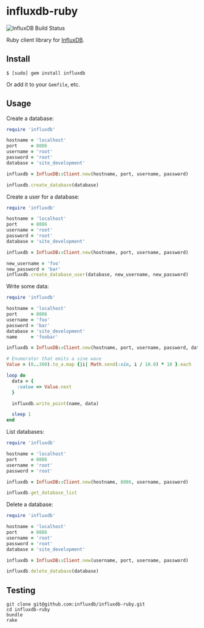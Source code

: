 influxdb-ruby
=============

![InfluxDB Build Status](https://travis-ci.org/influxdb/influxdb-ruby.png)

Ruby client library for [InfluxDB](http://influxdb.org/).

Install
-------

```
$ [sudo] gem install influxdb
```

Or add it to your `Gemfile`, etc.

Usage
-----

Create a database:

``` ruby
require 'influxdb'

hostname = 'localhost'
port     = 8086
username = 'root'
password = 'root'
database = 'site_development'

influxdb = InfluxDB::Client.new(hostname, port, username, password)

influxdb.create_database(database)
```

Create a user for a database:

``` ruby
require 'influxdb'

hostname = 'localhost'
port     = 8086
username = 'root'
password = 'root'
database = 'site_development'

influxdb = InfluxDB::Client.new(hostname, port, username, password)

new_username = 'foo'
new_password = 'bar'
influxdb.create_database_user(database, new_username, new_password)
```

Write some data:

``` ruby
require 'influxdb'

hostname = 'localhost'
port     = 8086
username = 'foo'
password = 'bar'
database = 'site_development'
name     = 'foobar'

influxdb = InfluxDB::Client.new(hostname, port, username, password, database)

# Enumerator that emits a sine wave
Value = (0..360).to_a.map {|i| Math.send(:sin, i / 10.0) * 10 }.each

loop do
  data = {
    :value => Value.next
  }

  influxdb.write_point(name, data)

  sleep 1
end
```

List databases:

``` ruby
require 'influxdb'

hostname = 'localhost'
port     = 8086
username = 'root'
password = 'root'

influxdb = InfluxDB::Client.new(hostname, 8086, username, password)

influxdb.get_database_list
```

Delete a database:

``` ruby
require 'influxdb'

hostname = 'localhost'
port     = 8086
username = 'root'
password = 'root'
database = 'site_development'

influxdb = InfluxDB::Client.new(username, port, username, password)

influxdb.delete_database(database)
```


Testing
-------

```
git clone git@github.com:influxdb/influxdb-ruby.git
cd influxdb-ruby
bundle
rake 
```

